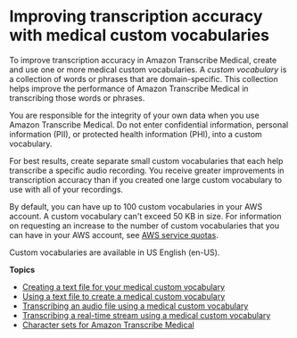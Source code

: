 # Improving transcription accuracy with medical custom vocabularies<a name="vocabulary-med"></a>

To improve transcription accuracy in Amazon Transcribe Medical, create and use one or more medical custom vocabularies\. A *custom vocabulary* is a collection of words or phrases that are domain\-specific\. This collection helps improve the performance of Amazon Transcribe Medical in transcribing those words or phrases\.

You are responsible for the integrity of your own data when you use Amazon Transcribe Medical\. Do not enter confidential information, personal information \(PII\), or protected health information \(PHI\), into a custom vocabulary\.

For best results, create separate small custom vocabularies that each help transcribe a specific audio recording\. You receive greater improvements in transcription accuracy than if you created one large custom vocabulary to use with all of your recordings\.

By default, you can have up to 100 custom vocabularies in your AWS account\. A custom vocabulary can't exceed 50 KB in size\. For information on requesting an increase to the number of custom vocabularies that you can have in your AWS account, see [AWS service quotas](https://docs.aws.amazon.com/general/latest/gr/aws_service_limits.html)\.

Custom vocabularies are available in US English \(en\-US\)\.

**Topics**
+ [Creating a text file for your medical custom vocabulary](create-med-vocab-text.md)
+ [Using a text file to create a medical custom vocabulary](create-med-custom-vocabulary.md)
+ [Transcribing an audio file using a medical custom vocabulary](start-med-custom-vocab-job.md)
+ [Transcribing a real\-time stream using a medical custom vocabulary](start-med-vocab-stream.md)
+ [Character sets for Amazon Transcribe Medical](charsets-med.md)